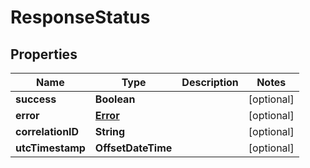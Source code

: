 

# ResponseStatus


## Properties

| Name | Type | Description | Notes |
|------------ | ------------- | ------------- | -------------|
|**success** | **Boolean** |  |  [optional] |
|**error** | [**Error**](Error.md) |  |  [optional] |
|**correlationID** | **String** |  |  [optional] |
|**utcTimestamp** | **OffsetDateTime** |  |  [optional] |



